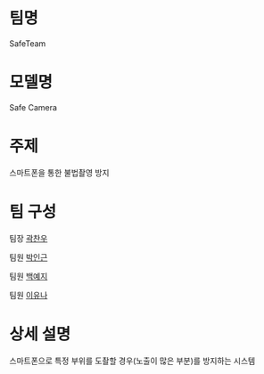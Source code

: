 # 팀명
SafeTeam

# 모델명
Safe Camera

# 주제
스마트폰을 통한 불법촬영 방지 

# 팀 구성
팀장 [곽찬우](https://github.com/kcw32/Hallym_Capston_Safe/tree/kcw32-darknetBranch)

팀원 [박인근](https://github.com/kcw32/Hallym_Capston_Safe/tree/Parkingeun)

팀원 [백예지](https://github.com/kcw32/Hallym_Capston_Safe/tree/BaekYeji)

팀원 [이유나](https://github.com/kcw32/Hallym_Capston_Safe/tree/YunaLee)

# 상세 설명
스마트폰으로 특정 부위를 도촬할 경우(노출이 많은 부분)를 방지하는 시스템 
